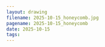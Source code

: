 ```yaml
---
layout: drawing
filename: 2025-10-15_honeycomb.jpg
pagename: 2025-10-15_honeycomb
date: 2025-10-15
tags:
---
```

